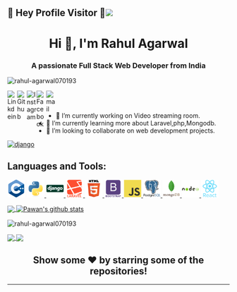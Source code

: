 ## 🤠  Hey Profile Visitor :eyes:<img src="https://raw.githubusercontent.com/iampavangandhi/iampavangandhi/master/gifs/Hi.gif" width="30px">
<h1 align="center">Hi 👋, I'm Rahul Agarwal</h1>
<h3 align="center">A passionate Full Stack Web Developer from India</h3>
<p align="left"> <img src="https://komarev.com/ghpvc/?username=rahul-agarwal070193&label=Views&color=blue&style=plastic" alt="rahul-agarwal070193" /> </p>

<a href="https://www.linkedin.com/in/rahulagarwal070193/" target="_blank">
  <img align="left" alt="Linkdein" width="22px" src="https://cdn.jsdelivr.net/npm/simple-icons@v3/icons/linkedin.svg" />
</a>
<a href="https://github.com/rahul-agarwal070193" target="_blank">
  <img align="left" alt="Github" width="22px" src="https://cdn.jsdelivr.net/npm/simple-icons@v3/icons/github.svg" />
</a>
<a href="https://www.instagram.com/rahulagarwal070193/" target="_blank">
  <img align="left" alt="Instagram" width="22px" src="https://cdn.jsdelivr.net/npm/simple-icons@v3/icons/instagram.svg" />
</a>
<a href="https://www.facebook.com/rahulagarwal070193/" target="_blank">
  <img align="left" alt="Facebook" width="22px" src="https://cdn.jsdelivr.net/npm/simple-icons@v3/icons/facebook.svg" />
</a>
<a href="mailto:rahulagarwal070193@gmail.com" target="_blank">
    <img align="left" alt="mail" width="22px" src="https://cdn.jsdelivr.net/npm/simple-icons@3/icons/gmail.svg">
  </a>  
<!-- <a href="/>
  <img align="left" alt="Youtube" width="22px" src="https://cdn.jsdelivr.net/npm/simple-icons@v3/icons/youtube.svg" />
</a>
 -->
<br/>
<br/>

- 🔭 I’m currently working on Video streaming room.
- 🌱 I’m currently learning more about Laravel,php,Mongodb.
- 👯 I’m looking to collaborate on web development projects.

<a href="https://rah070-foodblog.herokuapp.com/all_post" target="_blank"> <img src="https://img.shields.io/badge/Personal%20Project-Foodblog-2648ff?style=flat-square&logo=Django" alt="django"/> </a> 
## **Languages and Tools:**  
<p align="left"> 
  <code><img height="40" src="https://raw.githubusercontent.com/github/explore/80688e429a7d4ef2fca1e82350fe8e3517d3494d/topics/cpp/cpp.png"></code>
  <a href="https://www.python.org" target="_blank"> <img src="https://raw.githubusercontent.com/devicons/devicon/master/icons/python/python-original.svg" alt="python" width="40" height="40"/> </a>
<a href="https://www.djangoproject.com/" target="_blank"> <img src="https://raw.githubusercontent.com/devicons/devicon/master/icons/django/django-original.svg" alt="django" width="40" height="40"/> </a> 
  <a href="https://laravel.com/" target="_blank"> <img src="https://raw.githubusercontent.com/devicons/devicon/master/icons/laravel/laravel-plain-wordmark.svg" alt="laravel" width="40" height="40"/> </a> 
<a href="https://www.w3.org/html/" target="_blank"> <img src="https://raw.githubusercontent.com/devicons/devicon/master/icons/html5/html5-original-wordmark.svg" alt="html5" width="40" height="40"/> </a>
  <a href="https://getbootstrap.com" target="_blank"> <img src="https://raw.githubusercontent.com/devicons/devicon/master/icons/bootstrap/bootstrap-plain-wordmark.svg" alt="bootstrap" width="40" height="40"/> </a> 
<a href="https://developer.mozilla.org/en-US/docs/Web/JavaScript" target="_blank">
<img src="https://raw.githubusercontent.com/devicons/devicon/master/icons/javascript/javascript-original.svg" alt="javascript" width="40" height="40"/> </a>
  <a href="https://www.postgresql.org" target="_blank"> <img src="https://raw.githubusercontent.com/devicons/devicon/master/icons/postgresql/postgresql-original-wordmark.svg" alt="postgresql" width="40" height="40"/> </a>
  <a href="https://www.mongodb.com/" target="_blank"> <img src="https://raw.githubusercontent.com/devicons/devicon/master/icons/mongodb/mongodb-original-wordmark.svg" alt="mongodb" width="40" height="40"/> </a>
<a href="https://nodejs.org" target="_blank"> <img src="https://raw.githubusercontent.com/devicons/devicon/master/icons/nodejs/nodejs-original-wordmark.svg" alt="nodejs" width="40" height="40"/> </a> 
<a href="https://reactjs.org/" target="_blank"> <img src="https://raw.githubusercontent.com/devicons/devicon/master/icons/react/react-original-wordmark.svg" alt="react" width="40" height="40"/> </a> </p>


<a href="https://github.com/rahul-agarwal070193" target="_blank">
  <img align="center" src="https://github-readme-stats.vercel.app/api/top-langs/?username=rahul-agarwal070193&theme=light&hide_langs_below=1" />
</a>
<a href="https://github.com/rahul-agarwal070193" target="_blank">
 <img align="center" src="https://github-readme-stats.vercel.app/api?username=rahul-agarwal070193&show_icons=true&theme=light&line_height=27" alt="Pawan's github stats"/>
</a>
<p><img align="center" src="https://github-readme-streak-stats.herokuapp.com/?user=rahul-agarwal070193&" alt="rahul-agarwal070193" /></p>

<a href="https://github.com/rahul-agarwal070193/HangoutRoom" target="_blank">
  <img align="center" src="https://github-readme-stats.vercel.app/api/pin/?username=rahul-agarwal070193&repo=HangoutRoom&theme=light" />
</a>

<a href="https://github.com/rahul-agarwal070193/foodblog-1" target="_blank">
 <img align="center" src="https://github-readme-stats.vercel.app/api/pin/?username=rahul-agarwal070193&repo=foodblog-1&theme=light" />
</a>

<div align="center">
  
  ## Show some ❤️ by starring some of the repositories!
  <hr/>
</div>

